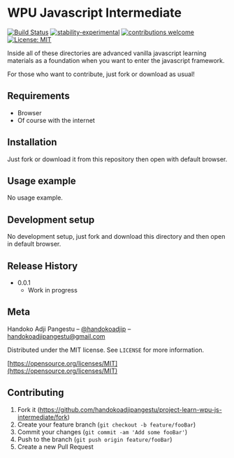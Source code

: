 # WPU Javascript Intermediate

[![Build Status](https://travis-ci.org/dwyl/esta.svg?branch=master)](https://github.com/handokoadjipangestu/project-learn-wpu-js-intermediate)
[![stability-experimental](https://img.shields.io/badge/stability-experimental-orange.svg)](https://github.com/handokoadjipangestu/project-learn-wpu-js-intermediate)
[![contributions welcome](https://img.shields.io/badge/contributions-welcome-brightgreen.svg?style=flat)](https://github.com/handokoadjipangestu/project-learn-wpu-js-intermediate/fork)
[![License: MIT](https://img.shields.io/badge/License-MIT-yellow.svg)](https://opensource.org/licenses/MIT)

Inside all of these directories are advanced vanilla javascript learning materials as a foundation when you want to enter the javascript framework.

For those who want to contribute, just fork or download as usual!

## Requirements

- Browser
- Of course with the internet

## Installation

Just fork or download it from this repository then open with default browser.

## Usage example

No usage example.

## Development setup

No development setup, just fork and download this directory and then open in default browser.

## Release History

- 0.0.1
  - Work in progress

## Meta

Handoko Adji Pangestu – [@handokoadjip](https://www.instagram.com/handokoadjip/) – handokoadjipangestu@gmail.com

Distributed under the MIT license. See `LICENSE` for more information.

[https://opensource.org/licenses/MIT](https://opensource.org/licenses/MIT)

## Contributing

1. Fork it (<https://github.com/handokoadjipangestu/project-learn-wpu-js-intermediate/fork>)
2. Create your feature branch (`git checkout -b feature/fooBar`)
3. Commit your changes (`git commit -am 'Add some fooBar'`)
4. Push to the branch (`git push origin feature/fooBar`)
5. Create a new Pull Request
